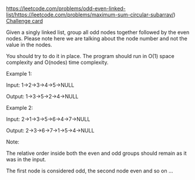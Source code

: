 https://leetcode.com/problems/odd-even-linked-list/https://leetcode.com/problems/maximum-sum-circular-subarray/)
[Challenge card](https://leetcode.com/explore/challenge/card/may-leetcoding-challenge/536/week-3-may-15th-may-21st/3331/)

Given a singly linked list, group all odd nodes together followed by the even nodes. Please note here we are talking about the node number and not the value in the nodes.

You should try to do it in place. The program should run in O(1) space complexity and O(nodes) time complexity.

Example 1:

Input: 1->2->3->4->5->NULL 

Output: 1->3->5->2->4->NULL 

Example 2:

Input: 2->1->3->5->6->4->7->NULL 

Output: 2->3->6->7->1->5->4->NULL 

Note:

The relative order inside both the even and odd groups should remain as it was in the input. 

The first node is considered odd, the second node even and so on ...
